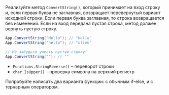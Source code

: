 
Реализуйте метод `ConvertString()`, который принимает на вход строку и, если первая буква не заглавная, возвращает перевернутый вариант исходной строки. Если первая буква заглавная, то строка возвращается без изменений. Если на вход передана пустая строка, метод должен вернуть пустую строку.

```cs
App.ConvertString("Hello"); // "Hello"
App.ConvertString("hello"); // "olleh"

// Не забудьте учесть пустую строку!
App.ConvertString(""); // ""
```

* `Functions.StringReverse()` – переворот строки
* `char.IsUpper()` – проверка символа на верхний регистр

Попробуйте написать два варианта функции: с обычным if-else, и с тернарным оператором.
